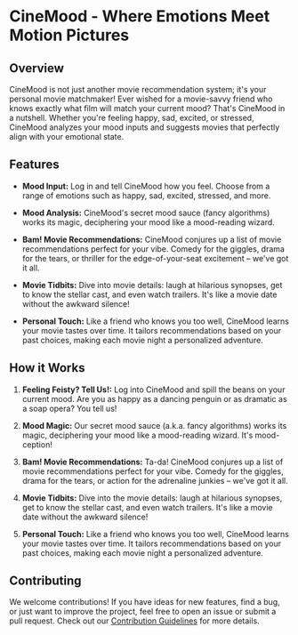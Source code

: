 # CineMood - Where Emotions Meet Motion Pictures

<!-- ![CineMood Logo](link-to-your-logo) -->

## Overview

CineMood is not just another movie recommendation system; it's your personal movie matchmaker! Ever wished for a movie-savvy friend who knows exactly what film will match your current mood? That's CineMood in a nutshell. Whether you're feeling happy, sad, excited, or stressed, CineMood analyzes your mood inputs and suggests movies that perfectly align with your emotional state.

## Features

- **Mood Input:** Log in and tell CineMood how you feel. Choose from a range of emotions such as happy, sad, excited, stressed, and more.

- **Mood Analysis:** CineMood's secret mood sauce (fancy algorithms) works its magic, deciphering your mood like a mood-reading wizard.

- **Bam! Movie Recommendations:** CineMood conjures up a list of movie recommendations perfect for your vibe. Comedy for the giggles, drama for the tears, or thriller for the edge-of-your-seat excitement – we've got it all.

- **Movie Tidbits:** Dive into movie details: laugh at hilarious synopses, get to know the stellar cast, and even watch trailers. It's like a movie date without the awkward silence!

- **Personal Touch:** Like a friend who knows you too well, CineMood learns your movie tastes over time. It tailors recommendations based on your past choices, making each movie night a personalized adventure.

## How it Works

1. **Feeling Feisty? Tell Us!:** Log into CineMood and spill the beans on your current mood. Are you as happy as a dancing penguin or as dramatic as a soap opera? You tell us!

2. **Mood Magic:** Our secret mood sauce (a.k.a. fancy algorithms) works its magic, deciphering your mood like a mood-reading wizard. It's mood-ception!

3. **Bam! Movie Recommendations:** Ta-da! CineMood conjures up a list of movie recommendations perfect for your vibe. Comedy for the giggles, drama for the tears, or action for the adrenaline junkies – we've got it all.

4. **Movie Tidbits:** Dive into the movie details: laugh at hilarious synopses, get to know the stellar cast, and even watch trailers. It's like a movie date without the awkward silence!

5. **Personal Touch:** Like a friend who knows you too well, CineMood learns your movie tastes over time. It tailors recommendations based on your past choices, making each movie night a personalized adventure.

## Contributing

We welcome contributions! If you have ideas for new features, find a bug, or just want to improve the project, feel free to open an issue or submit a pull request. Check out our [Contribution Guidelines](link-to-contribution-guidelines) for more details.

